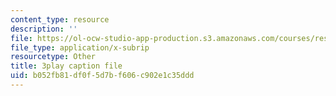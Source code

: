 ```yaml
---
content_type: resource
description: ''
file: https://ol-ocw-studio-app-production.s3.amazonaws.com/courses/res-9-003-brains-minds-and-machines-summer-course-summer-2015/b052fb81df0f5d7bf606c902e1c35ddd_6iW0beoK2tI.srt
file_type: application/x-subrip
resourcetype: Other
title: 3play caption file
uid: b052fb81-df0f-5d7b-f606-c902e1c35ddd
---
```

